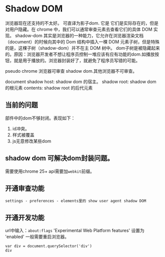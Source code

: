 # Shadow DOM

浏览器现在还支持的不太好。
可直译为影子dom.
它是
它们是实际存在的，但是对用户隐藏。在 chrome 中，我们可以通常审查元素去查看它们的具体 DOM 实现。
shadow-dom 其实是浏览器的一种能力，它允许在浏览器渲染文档（document）的时候向其中的 Dom 结构中插入一棵 DOM 元素子树，但是特殊的是，这棵子树（shadow-dom）并不在主 DOM 树中。
dom子树是被隐藏起来的。原因：浏览器开发者不想让程序员控制一堆应该有应有功能的dom.如播放按钮，就是用于播放的。浏览器封装好了，就避免了程序员写错的可能。

pseudo
chrome 浏览器可审查 shadow dom.其他浏览器不可审查。

document
shadow host: shadow dom 的宿主。
shadow root: shadow dom 的根元素
contents: shadow root 的后代元素

## 当前的问题

部件中的dom不够封闭。表现如下：
  1. id冲突。
  2. 样式被覆盖
  3. js无意修改某些dom

## shadow dom 可解决dom封装问题。

需要使用chrome 25+
api需要加`webkit`前缀。

## 开通审查功能

`settings - preferences - elements里的 show user agent shadow DOM`

## 开通开发功能

url中输入：`about:flags`
'Experimental Web Platform features' 设置为 'enabled'
一般需要重启浏览器。

```
var div = document.querySelector('div')
div
```


